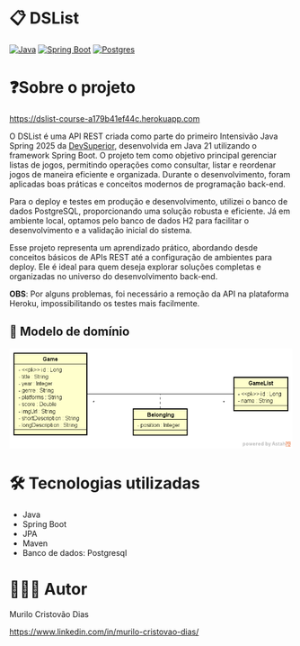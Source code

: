 # 📋 DSList
[![Java](https://img.shields.io/badge/Java-%23ED8B00.svg?logo=openjdk&logoColor=white)](#)
[![Spring Boot](https://img.shields.io/badge/Spring%20Boot-6DB33F?logo=springboot&logoColor=fff)](#)
[![Postgres](https://img.shields.io/badge/Postgres-%23316192.svg?logo=postgresql&logoColor=white)](#)

# ❓Sobre o projeto

https://dslist-course-a179b41ef44c.herokuapp.com

O DSList é uma API REST criada como parte do primeiro Intensivão Java Spring 2025 da [DevSuperior](https://devsuperior.com.br "Site da DevSuperior"), desenvolvida em Java 21 utilizando o framework Spring Boot. O projeto tem como objetivo principal gerenciar listas de jogos, permitindo operações como consultar, listar e reordenar jogos de maneira eficiente e organizada. Durante o desenvolvimento, foram aplicadas boas práticas e conceitos modernos de programação back-end.

Para o deploy e testes em produção e desenvolvimento, utilizei o banco de dados PostgreSQL, proporcionando uma solução robusta e eficiente. Já em ambiente local, optamos pelo banco de dados H2 para facilitar o desenvolvimento e a validação inicial do sistema.

Esse projeto representa um aprendizado prático, abordando desde conceitos básicos de APIs REST até a configuração de ambientes para deploy. Ele é ideal para quem deseja explorar soluções completas e organizadas no universo do desenvolvimento back-end.

**OBS**: Por alguns problemas, foi necessário a remoção da API na plataforma Heroku, impossibilitando os testes mais facilmente.

## 📃 Modelo de domínio
![Modelo de domínio](https://raw.githubusercontent.com/devsuperior/java-spring-dslist/main/resources/dslist-model.png)

# 🛠️ Tecnologias utilizadas
- Java
- Spring Boot
- JPA
- Maven
- Banco de dados: Postgresql

# 🧙🏼‍♂️️ Autor

Murilo Cristovão Dias

https://www.linkedin.com/in/murilo-cristovao-dias/
